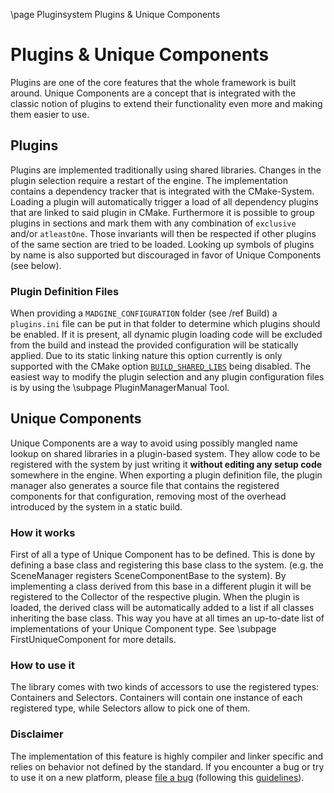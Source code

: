\page Pluginsystem Plugins & Unique Components



# Plugins & Unique Components

Plugins are one of the core features that the whole framework is built around. Unique Components are a concept that is integrated with the classic notion of plugins to extend their functionality even more and making them easier to use.

## Plugins

Plugins are implemented traditionally using shared libraries. Changes in the plugin selection require a restart of the engine. The implementation contains a dependency tracker that is integrated with the CMake-System. Loading a plugin will automatically trigger a load of all dependency plugins that are linked to said plugin in CMake. Furthermore it is possible to group plugins in sections and mark them with any combination of `exclusive` and/or `atleastOne`. Those invariants will then be respected if other plugins of the same section are tried to be loaded. Looking up symbols of plugins by name is also supported but discouraged in favor of Unique Components (see below).

### Plugin Definition Files

When providing a `MADGINE_CONFIGURATION` folder (see /ref Build) a `plugins.ini` file can be put in that folder to determine which plugins should be enabled. If it is present, all dynamic plugin loading code will be excluded from the build and instead the provided configuration will be statically applied. Due to its static linking nature this option currently is only supported with the CMake option [`BUILD_SHARED_LIBS`][] being disabled. The easiest way to modify the plugin selection and any plugin configuration files is by using the \subpage PluginManagerManual Tool.

## Unique Components

Unique Components are a way to avoid using possibly mangled name lookup on shared libraries in a plugin-based system. They allow code to be registered with the system by just writing it **without editing any setup code** somewhere in the engine. When exporting a plugin definition file, the plugin manager also generates a source file that contains the registered components for that configuration, removing most of the overhead introduced by the system in a static build. 

### How it works

First of all a type of Unique Component has to be defined. This is done by defining a base class and registering this base class to the system. (e.g. the SceneManager registers SceneComponentBase to the system). By implementing a class derived from this base in a different plugin it will be registered to the Collector of the respective plugin. When the plugin is loaded, the derived class will be automatically added to a list if all classes inheriting the base class. This way you have at all times an up-to-date list of implementations of your Unique Component type. See \subpage FirstUniqueComponent for more details.

### How to use it

The library comes with two kinds of accessors to use the registered types: Containers and Selectors. Containers will contain one instance of each registered type, while Selectors allow to pick one of them.

### Disclaimer

The implementation of this feature is highly compiler and linker specific and relies on behavior not defined by the standard. If you encounter a bug or try to use it on a new platform, please [file a bug][] (following this [guidelines][]).

[Overview]: overview.md
[Modules]: modules.md
[file a bug]: https://github.com/MadManRises/Madgine/issues
[guidelines]: ../.github/ISSUE_TEMPLATE/bug_report.md

[`BUILD_SHARED_LIBS`]: https://cmake.org/cmake/help/latest/variable/BUILD_SHARED_LIBS.html
